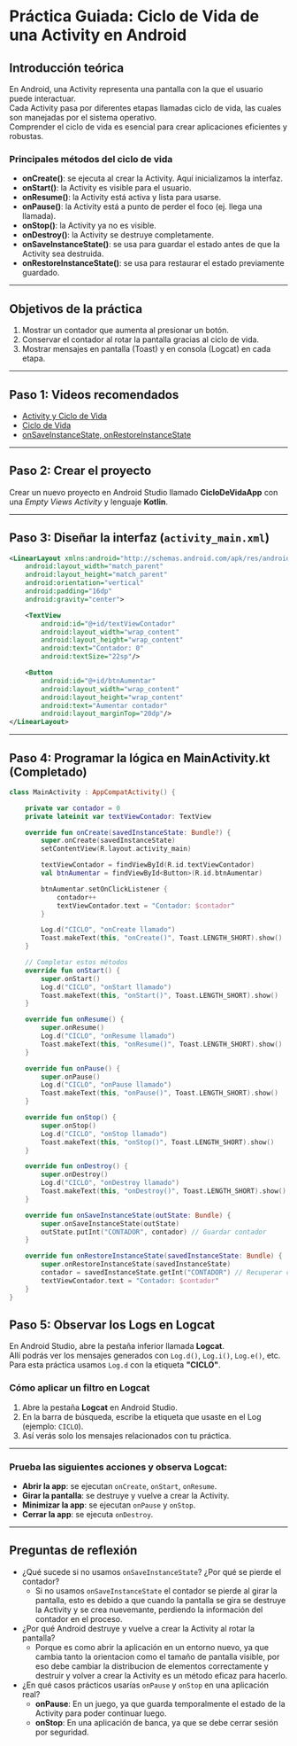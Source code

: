 # Práctica Guiada: Ciclo de Vida de una Activity en Android

## Introducción teórica
En Android, una Activity representa una pantalla con la que el usuario puede interactuar.  
Cada Activity pasa por diferentes etapas llamadas ciclo de vida, las cuales son manejadas por el sistema operativo.  
Comprender el ciclo de vida es esencial para crear aplicaciones eficientes y robustas.

### Principales métodos del ciclo de vida
- **onCreate()**: se ejecuta al crear la Activity. Aquí inicializamos la interfaz.  
- **onStart()**: la Activity es visible para el usuario.  
- **onResume()**: la Activity está activa y lista para usarse.  
- **onPause()**: la Activity está a punto de perder el foco (ej. llega una llamada).  
- **onStop()**: la Activity ya no es visible.  
- **onDestroy()**: la Activity se destruye completamente.  
- **onSaveInstanceState()**: se usa para guardar el estado antes de que la Activity sea destruida.  
- **onRestoreInstanceState()**: se usa para restaurar el estado previamente guardado.  

---

## Objetivos de la práctica
1. Mostrar un contador que aumenta al presionar un botón.  
2. Conservar el contador al rotar la pantalla gracias al ciclo de vida.  
3. Mostrar mensajes en pantalla (Toast) y en consola (Logcat) en cada etapa.  

---

## Paso 1: Videos recomendados
- [Activity y Ciclo de Vida](https://www.youtube.com/watch?v=YDPHFl5LC34)  
- [Ciclo de Vida](https://www.youtube.com/watch?v=3r8ianvCaaM)  
- [onSaveInstanceState, onRestoreInstanceState](https://www.youtube.com/watch?v=QieP0fAvUes)  

---

## Paso 2: Crear el proyecto
Crear un nuevo proyecto en Android Studio llamado **CicloDeVidaApp** con una *Empty Views Activity* y lenguaje **Kotlin**.  

---

## Paso 3: Diseñar la interfaz (`activity_main.xml`)
```xml
<LinearLayout xmlns:android="http://schemas.android.com/apk/res/android"
    android:layout_width="match_parent"
    android:layout_height="match_parent"
    android:orientation="vertical"
    android:padding="16dp"
    android:gravity="center">

    <TextView
        android:id="@+id/textViewContador"
        android:layout_width="wrap_content"
        android:layout_height="wrap_content"
        android:text="Contador: 0"
        android:textSize="22sp"/>

    <Button
        android:id="@+id/btnAumentar"
        android:layout_width="wrap_content"
        android:layout_height="wrap_content"
        android:text="Aumentar contador"
        android:layout_marginTop="20dp"/>
</LinearLayout>
```

---

## Paso 4: Programar la lógica en MainActivity.kt (Completado)
```kotlin
class MainActivity : AppCompatActivity() {

    private var contador = 0
    private lateinit var textViewContador: TextView

    override fun onCreate(savedInstanceState: Bundle?) {
        super.onCreate(savedInstanceState)
        setContentView(R.layout.activity_main)

        textViewContador = findViewById(R.id.textViewContador)
        val btnAumentar = findViewById<Button>(R.id.btnAumentar)

        btnAumentar.setOnClickListener {
            contador++
            textViewContador.text = "Contador: $contador"
        }

        Log.d("CICLO", "onCreate llamado")
        Toast.makeText(this, "onCreate()", Toast.LENGTH_SHORT).show()
    }

    // Completar estos métodos
    override fun onStart() {
        super.onStart()
        Log.d("CICLO", "onStart llamado")
        Toast.makeText(this, "onStart()", Toast.LENGTH_SHORT).show()
    }

    override fun onResume() {
        super.onResume()
        Log.d("CICLO", "onResume llamado")
        Toast.makeText(this, "onResume()", Toast.LENGTH_SHORT).show()
    }

    override fun onPause() {
        super.onPause()
        Log.d("CICLO", "onPause llamado")
        Toast.makeText(this, "onPause()", Toast.LENGTH_SHORT).show()
    }

    override fun onStop() {
        super.onStop()
        Log.d("CICLO", "onStop llamado")
        Toast.makeText(this, "onStop()", Toast.LENGTH_SHORT).show()
    }

    override fun onDestroy() {
        super.onDestroy()
        Log.d("CICLO", "onDestroy llamado")
        Toast.makeText(this, "onDestroy()", Toast.LENGTH_SHORT).show()
    }

    override fun onSaveInstanceState(outState: Bundle) {
        super.onSaveInstanceState(outState)
        outState.putInt("CONTADOR", contador) // Guardar contador
    }

    override fun onRestoreInstanceState(savedInstanceState: Bundle) {
        super.onRestoreInstanceState(savedInstanceState)
        contador = savedInstanceState.getInt("CONTADOR") // Recuperar contador
        textViewContador.text = "Contador: $contador"
    }
}

```
## Paso 5: Observar los Logs en Logcat

En Android Studio, abre la pestaña inferior llamada **Logcat**.  
Allí podrás ver los mensajes generados con `Log.d()`, `Log.i()`, `Log.e()`, etc.  
Para esta práctica usamos `Log.d` con la etiqueta **"CICLO"**.

### Cómo aplicar un filtro en Logcat
1. Abre la pestaña **Logcat** en Android Studio.  
2. En la barra de búsqueda, escribe la etiqueta que usaste en el Log (ejemplo: `CICLO`).  
3. Así verás solo los mensajes relacionados con tu práctica.  

---

### Prueba las siguientes acciones y observa Logcat:
- **Abrir la app**: se ejecutan `onCreate`, `onStart`, `onResume`.  
- **Girar la pantalla**: se destruye y vuelve a crear la Activity.  
- **Minimizar la app**: se ejecutan `onPause` y `onStop`.  
- **Cerrar la app**: se ejecuta `onDestroy`.  

---

## Preguntas de reflexión
- ¿Qué sucede si no usamos `onSaveInstanceState`? ¿Por qué se pierde el contador?
  - Si no usamos `onSaveInstanceState` el contador se pierde al girar la pantalla, esto es debido a que cuando la pantalla se gira se destruye la Activity y se crea nuevemante, perdiendo la información del contador en el proceso.
- ¿Por qué Android destruye y vuelve a crear la Activity al rotar la pantalla?
  - Porque es como abrir la aplicación en un entorno nuevo, ya que cambia tanto la orientacion como el tamaño de pantalla visible, por eso debe cambiar la distribucion de elementos correctamente y destruir y volver a crear la Activity es un método eficaz para hacerlo.
- ¿En qué casos prácticos usarías `onPause` y `onStop` en una aplicación real?
  - **onPause**: En un juego, ya que guarda temporalmente el estado de la Activity para poder continuar luego.
  - **onStop**: En una aplicación de banca, ya que se debe cerrar sesión por seguridad.



